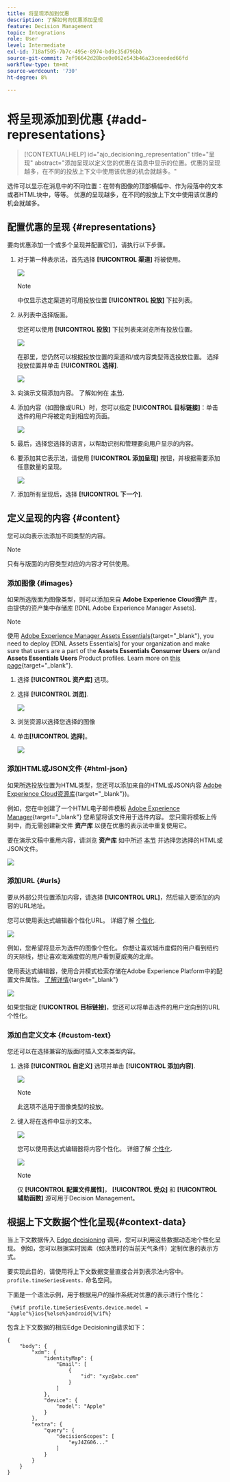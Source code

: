 ```yaml
---
title: 将呈现添加到优惠
description: 了解如何向优惠添加呈现
feature: Decision Management
topic: Integrations
role: User
level: Intermediate
exl-id: 718af505-7b7c-495e-8974-bd9c35d796bb
source-git-commit: 7ef96642d28bce0e062e543b46a23ceeeded66fd
workflow-type: tm+mt
source-wordcount: '730'
ht-degree: 8%

---
```


# 将呈现添加到优惠 {#add-representations}

>[!CONTEXTUALHELP]
>id="ajo_decisioning_representation"
>title="呈现"
>abstract="添加呈现以定义您的优惠在消息中显示的位置。优惠的呈现越多，在不同的投放上下文中使用该优惠的机会就越多。"

选件可以显示在消息中的不同位置：在带有图像的顶部横幅中、作为段落中的文本或者HTML块中，等等。 优惠的呈现越多，在不同的投放上下文中使用该优惠的机会就越多。

## 配置优惠的呈现 {#representations}

要向优惠添加一个或多个呈现并配置它们，请执行以下步骤。

1. 对于第一种表示法，首先选择 **[!UICONTROL 渠道]** 将被使用。

   ![](../assets/channel-placement.png)

   >[!NOTE]
   >
   >中仅显示选定渠道的可用投放位置 **[!UICONTROL 投放]** 下拉列表。

1. 从列表中选择版面。

   您还可以使用 **[!UICONTROL 投放]** 下拉列表来浏览所有投放位置。

   ![](../assets/browse-button-placements.png)

   在那里，您仍然可以根据投放位置的渠道和/或内容类型筛选投放位置。 选择投放位置并单击 **[!UICONTROL 选择]**.

   ![](../assets/browse-placements.png)

1. 向演示文稿添加内容。 了解如何在 [本节](#content).

1. 添加内容（如图像或URL）时，您可以指定 **[!UICONTROL 目标链接]**：单击选件的用户将被定向到相应的页面。

   ![](../assets/offer-destination-link.png)

1. 最后，选择您选择的语言，以帮助识别和管理要向用户显示的内容。

1. 要添加其它表示法，请使用 **[!UICONTROL 添加呈现]** 按钮，并根据需要添加任意数量的呈现。

   ![](../assets/offer-add-representation.png)

1. 添加所有呈现后，选择 **[!UICONTROL 下一个]**.

## 定义呈现的内容 {#content}

您可以向表示法添加不同类型的内容。

>[!NOTE]
>
>只有与版面的内容类型对应的内容才可供使用。

### 添加图像 {#images}

如果所选版面为图像类型，则可以添加来自 **Adobe Experience Cloud资产** 库，由提供的资产集中存储库 [!DNL Adobe Experience Manager Assets].

>[!NOTE]
>
> 使用 [Adobe Experience Manager Assets Essentials](https://experienceleague.adobe.com/docs/experience-manager-assets-essentials/help/introduction.html){target="_blank"}, you need to deploy [!DNL Assets Essentials] for your organization and make sure that users are a part of the **Assets Essentials Consumer Users** or/and **Assets Essentials Users** Product profiles. Learn more on [this page](https://experienceleague.adobe.com/docs/experience-manager-assets-essentials/help/get-started-admins/deploy-administer.html){target="_blank"}.

1. 选择 **[!UICONTROL 资产库]** 选项。

1. 选择 **[!UICONTROL 浏览]**.

   ![](../assets/offer-browse-asset-library.png)

1. 浏览资源以选择您选择的图像

1. 单击&#x200B;**[!UICONTROL 选择]**。

   ![](../assets/offer-select-asset.png)

### 添加HTML或JSON文件 {#html-json}

如果所选投放位置为HTML类型，您还可以添加来自的HTML或JSON内容 [Adobe Experience Cloud资源库](https://experienceleague.adobe.com/docs/experience-manager-assets-essentials/help/introduction.html){target="_blank"})。

例如，您在中创建了一个HTML电子邮件模板 [Adobe Experience Manager](https://experienceleague.adobe.com/docs/experience-manager.html){target="_blank"} 您希望将该文件用于选件内容。 您只需将模板上传到中，而无需创建新文件 **资产库** 以便在优惠的表示法中重复使用它。

要在演示文稿中重用内容，请浏览 **资产库** 如中所述 [本节](#images) 并选择您选择的HTML或JSON文件。

![](../assets/offer-browse-asset-library-json.png)

### 添加URL {#urls}

要从外部公共位置添加内容，请选择 **[!UICONTROL URL]**，然后输入要添加的内容的URL地址。

您可以使用表达式编辑器个性化URL。 详细了解 [个性化](../../personalization/personalize.md#use-expression-editor).

![](../assets/offer-content-url.png)

例如，您希望将显示为选件的图像个性化。 你想让喜欢城市度假的用户看到纽约的天际线，想让喜欢海滩度假的用户看到夏威夷的北岸。

使用表达式编辑器，使用合并模式检索存储在Adobe Experience Platform中的配置文件属性。 [了解详情](https://experienceleague.adobe.com/docs/experience-platform/profile/union-schemas/union-schemas-overview.html){target="_blank"}

![](../assets/offer-content-url-personalization.png)

如果您指定 **[!UICONTROL 目标链接]**，您还可以将单击选件的用户定向到的URL个性化。

### 添加自定义文本 {#custom-text}

您还可以在选择兼容的版面时插入文本类型内容。

1. 选择 **[!UICONTROL 自定义]** 选项并单击 **[!UICONTROL 添加内容]**.

   ![](../assets/offer-add-content.png)

   >[!NOTE]
   >
   >此选项不适用于图像类型的投放。

1. 键入将在选件中显示的文本。

   ![](../assets/offer-text-content.png)

   您可以使用表达式编辑器将内容个性化。 详细了解 [个性化](../../personalization/personalize.md#use-expression-editor).

   ![](../assets/offer-personalization.png)

   >[!NOTE]
   >
   >仅 **[!UICONTROL 配置文件属性]**， **[!UICONTROL 受众]** 和 **[!UICONTROL 辅助函数]** 源可用于Decision Management。

## 根据上下文数据个性化呈现{#context-data}

当上下文数据传入 [Edge decisioning](../api-reference/offer-delivery-api/edge-decisioning-api.md) 调用，您可以利用这些数据动态地个性化呈现。 例如，您可以根据实时因素（如决策时的当前天气条件）定制优惠的表示方式。

要实现此目的，请使用将上下文数据变量直接合并到表示法内容中。 `profile.timeSeriesEvents.` 命名空间。

下面是一个语法示例，用于根据用户的操作系统对优惠的表示进行个性化：

```
 {%#if profile.timeSeriesEvents.device.model = "Apple"%}ios{%else%}android{%/if%} 
```

包含上下文数据的相应Edge Decisioning请求如下：

```
{
    "body": {
        "xdm": {
            "identityMap": {
                "Email": [
                    {
                        "id": "xyz@abc.com"
                    }
                ]
            },
            "device": {
                "model": "Apple"
            }
        },
        "extra": {
            "query": {
                "decisionScopes": [
                    "eyJ4ZG06..."
                ]
            }
        }
    }
}
```
